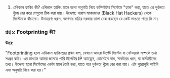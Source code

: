 1. এথিকাল হ্যাকিং কী?
এথিকাল হ্যাকিং মানে হলো অনুমতি নিয়ে কম্পিউটার সিস্টেমে "হ্যাক" করা, যাতে এর দুর্বলতা খুঁজে বের করে সেগুলো ঠিক করা যায়।
উদ্দেশ্য: খারাপ হ্যাকারদের (Black Hat Hackers) থেকে সিস্টেমকে বাঁচানো।
উদাহরণ: ধরুন, আপনার বাড়ির দরজার তালা চেক করছেন যে কেউ ভাঙতে পারে কি না।


### প্রশ্ন ১: Footprinting কী?

**উত্তর:**

"Footprinting হলো এথিকাল হ্যাকিংয়ের প্রথম ধাপ, যেখানে আমরা টার্গেট সিস্টেম বা নেটওয়ার্ক সম্পর্কে তথ্য সংগ্রহ করি। এর মাধ্যমে আমরা জানতে পারি টার্গেটের IP অ্যাড্রেস, ডোমেইন নাম, সার্ভারের ধরন, বা কর্মচারীদের তথ্য। উদ্দেশ্য হলো সিস্টেমের একটা ম্যাপ তৈরি করা, যাতে পরে দুর্বলতা খুঁজে বের করা যায়। এটা পুরোপুরি আইনি এবং অনুমতি নিয়ে করা হয়।"

